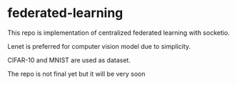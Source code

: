 # federated-learning

This repo is implementation of centralized federated learning with socketio.

Lenet is preferred for computer vision model due to simplicity.

CIFAR-10 and MNIST are used as dataset.

The repo is not final yet but it will be very soon
